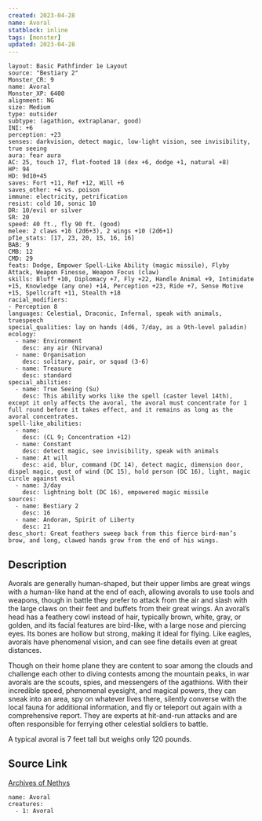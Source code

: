 ```yaml
---
created: 2023-04-28
name: Avoral
statblock: inline
tags: [monster]
updated: 2023-04-28
---
```

```statblock
layout: Basic Pathfinder 1e Layout
source: "Bestiary 2"
Monster_CR: 9
name: Avoral
Monster_XP: 6400
alignment: NG
size: Medium
type: outsider
subtype: (agathion, extraplanar, good)
INI: +6
perception: +23
senses: darkvision, detect magic, low-light vision, see invisibility, true seeing
aura: fear aura
AC: 25, touch 17, flat-footed 18 (dex +6, dodge +1, natural +8)
HP: 94
HD: 9d10+45
saves: Fort +11, Ref +12, Will +6
saves_other: +4 vs. poison
immune: electricity, petrification
resist: cold 10, sonic 10
DR: 10/evil or silver
SR: 20
speed: 40 ft., fly 90 ft. (good)
melee: 2 claws +16 (2d6+3), 2 wings +10 (2d6+1)
pf1e_stats: [17, 23, 20, 15, 16, 16]
BAB: 9
CMB: 12
CMD: 29
feats: Dodge, Empower Spell-Like Ability (magic missile), Flyby Attack, Weapon Finesse, Weapon Focus (claw)
skills: Bluff +10, Diplomacy +7, Fly +22, Handle Animal +9, Intimidate +15, Knowledge (any one) +14, Perception +23, Ride +7, Sense Motive +15, Spellcraft +11, Stealth +18
racial_modifiers:
- Perception 8
languages: Celestial, Draconic, Infernal, speak with animals, truespeech
special_qualities: lay on hands (4d6, 7/day, as a 9th-level paladin)
ecology:
  - name: Environment
    desc: any air (Nirvana)
  - name: Organisation
    desc: solitary, pair, or squad (3-6)
  - name: Treasure
    desc: standard
special_abilities:
  - name: True Seeing (Su)
    desc: This ability works like the spell (caster level 14th), except it only affects the avoral, the avoral must concentrate for 1 full round before it takes effect, and it remains as long as the avoral concentrates.
spell-like_abilities:
  - name:
    desc: (CL 9; Concentration +12)
  - name: Constant
    desc: detect magic, see invisibility, speak with animals
  - name: At will
    desc: aid, blur, command (DC 14), detect magic, dimension door, dispel magic, gust of wind (DC 15), hold person (DC 16), light, magic circle against evil
  - name: 3/day
    desc: lightning bolt (DC 16), empowered magic missile
sources:
  - name: Bestiary 2
    desc: 16
  - name: Andoran, Spirit of Liberty
    desc: 21
desc_short: Great feathers sweep back from this fierce bird-man’s brow, and long, clawed hands grow from the end of his wings. 
```
## Description
Avorals are generally human-shaped, but their upper limbs are great wings with a human-like hand at the end of each, allowing avorals to use tools and weapons, though in battle they prefer to attack from the air and slash with the large claws on their feet and buffets from their great wings. An avoral’s head has a feathery cowl instead of hair, typically brown, white, gray, or golden, and its facial features are bird-like, with a large nose and piercing eyes. Its bones are hollow but strong, making it ideal for flying. Like eagles, avorals have phenomenal vision, and can see fine details even at great distances. 

Though on their home plane they are content to soar among the clouds and challenge each other to diving contests among the mountain peaks, in war avorals are the scouts, spies, and messengers of the agathions. With their incredible speed, phenomenal eyesight, and magical powers, they can sneak into an area, spy on whatever lives there, silently converse with the local fauna for additional information, and fly or teleport out again with a comprehensive report. They are experts at hit-and-run attacks and are often responsible for ferrying other celestial soldiers to battle. 

A typical avoral is 7 feet tall but weighs only 120 pounds.
## Source Link
[Archives of Nethys](https://aonprd.com/MonsterDisplay.aspx?ItemName=Avoral)
```encounter-table
name: Avoral
creatures:
  - 1: Avoral
```
